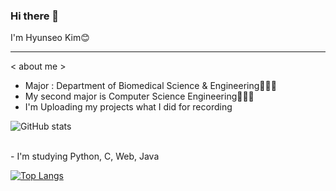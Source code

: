 ### Hi there 👋

I'm Hyunseo Kim😊

<!--
**hs11015/hs11015** is a ✨ _special_ ✨ repository because its `README.md` (this file) appears on your GitHub profile.

Here are some ideas to get you started:

- 🔭 I’m currently working on ...
- 🌱 I’m currently learning ...
- 👯 I’m looking to collaborate on ...
- 🤔 I’m looking for help with ...
- 💬 Ask me about ...
- 📫 How to reach me: ...
- 😄 Pronouns: ...
- ⚡ Fun fact: ...
-->
<hr></hr>


< about me >

- Major : Department of Biomedical Science & Engineering👩🏻‍🔬
- My second major is Computer Science Engineering👩🏻‍💻
- I'm Uploading my projects what I did for recording


![GitHub stats](https://github-readme-stats.vercel.app/api?username=hs11015&hide=prs,issues,contribs&show_icons=true&theme=github_dark)

<br>
- I'm studying Python, C, Web, Java

[![Top Langs](https://github-readme-stats.vercel.app/api/top-langs/?username=hs11015&langs_count=8)](https://github.com/hs11015/github-readme-stats)



